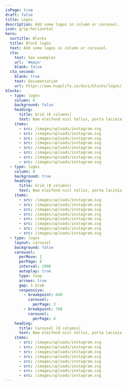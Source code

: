 ```yaml
---
isPage: true
draft: false
title: Logos
description: Add some logos in column or carousel.
icon: grip-horizontal
hero:
  surtitle: Blocks
  title: Block logos
  text: Add some logos in column or carousel.
  cta:
    text: See examples
    url: '#main'
    blank: false
  cta_second:
    blank: true
    text: Documentation
    url: https://www.hugolify.io/docs/blocks/logos/
blocks:
  - type: logos
    column: 6
    background: false
    heading:
      title: Grid (6 columns)
      text: Nam eleifend nisl tellus, porta lacinia
    items:
      - src: /images/uploads/instagram.svg
      - src: /images/uploads/instagram.svg
      - src: /images/uploads/instagram.svg
      - src: /images/uploads/instagram.svg
      - src: /images/uploads/instagram.svg
      - src: /images/uploads/instagram.svg
      - src: /images/uploads/instagram.svg
      - src: /images/uploads/instagram.svg
  - type: logos
    column: 8
    background: true
    heading:
      title: Grid (8 columns)
      text: Nam eleifend nisl tellus, porta lacinia
    items:
      - src: /images/uploads/instagram.svg
      - src: /images/uploads/instagram.svg
      - src: /images/uploads/instagram.svg
      - src: /images/uploads/instagram.svg
      - src: /images/uploads/instagram.svg
      - src: /images/uploads/instagram.svg
      - src: /images/uploads/instagram.svg
      - src: /images/uploads/instagram.svg
  - type: logos
    layout: carousel
    background: false
    carousel:
      perMove: 1
      perPage: 8
      interval: 1000
      autoplay: true
      type: loop
      arrows: true
      gap: 1.5rem
      responsive:
        - breakpoint: 640
          carousel:
            perPage: 3
        - breakpoint: 768
          carousel:
            perPage: 4
    heading:
      title: Carousel (8 columns)
      text: Nam eleifend nisl tellus, porta lacinia
    items:
      - src: /images/uploads/instagram.svg
      - src: /images/uploads/instagram.svg
      - src: /images/uploads/instagram.svg
      - src: /images/uploads/instagram.svg
      - src: /images/uploads/instagram.svg
      - src: /images/uploads/instagram.svg
      - src: /images/uploads/instagram.svg
      - src: /images/uploads/instagram.svg
---
```

